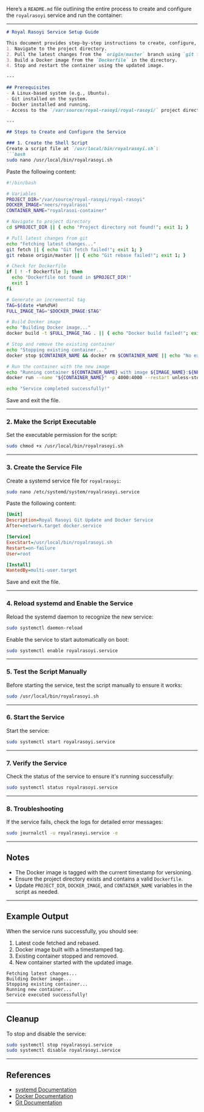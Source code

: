 Here’s a `README.md` file outlining the entire process to create and configure the `royalrasoyi` service and run the container:

---

```markdown
# Royal Rasoyi Service Setup Guide

This document provides step-by-step instructions to create, configure, and run the `royalrasoyi` service. This service automates the following tasks:
1. Navigate to the project directory.
2. Pull the latest changes from the `origin/master` branch using `git fetch` and `git rebase`.
3. Build a Docker image from the `Dockerfile` in the directory.
4. Stop and restart the container using the updated image.

---

## Prerequisites
- A Linux-based system (e.g., Ubuntu).
- Git installed on the system.
- Docker installed and running.
- Access to the `/var/source/royal-rasoyi/royal-rasoyi/` project directory.

---

## Steps to Create and Configure the Service

### 1. Create the Shell Script
Create a script file at `/usr/local/bin/royalrasoyi.sh`:
```bash
sudo nano /usr/local/bin/royalrasoyi.sh
```

Paste the following content:
```bash
#!/bin/bash

# Variables
PROJECT_DIR="/var/source/royal-rasoyi/royal-rasoyi"
DOCKER_IMAGE="neers/royalrasoi"
CONTAINER_NAME="royalrasoi-container"

# Navigate to project directory
cd $PROJECT_DIR || { echo "Project directory not found!"; exit 1; }

# Pull latest changes from git
echo "Fetching latest changes..."
git fetch || { echo "Git fetch failed!"; exit 1; }
git rebase origin/master || { echo "Git rebase failed!"; exit 1; }

# Check for Dockerfile
if [ ! -f Dockerfile ]; then
  echo "Dockerfile not found in $PROJECT_DIR!"
  exit 1
fi

# Generate an incremental tag
TAG=$(date +%m%d%H)
FULL_IMAGE_TAG="$DOCKER_IMAGE:$TAG"

# Build Docker image
echo "Building Docker image..."
docker build -t $FULL_IMAGE_TAG . || { echo "Docker build failed!"; exit 1; }

# Stop and remove the existing container
echo "Stopping existing container..."
docker stop $CONTAINER_NAME && docker rm $CONTAINER_NAME || echo "No existing container to stop."

# Run the container with the new image
echo "Running container ${CONTAINER_NAME} with image ${IMAGE_NAME}:${NEW_TAG}..."
docker run --name "${CONTAINER_NAME}" -p 4000:4000 --restart unless-stopped -d   "${IMAGE_NAME}:${NEW_TAG}" || { echo "Failed to start container! Exiting."; exit 1; }

echo "Service completed successfully!"
```

Save and exit the file.

---

### 2. Make the Script Executable
Set the executable permission for the script:
```bash
sudo chmod +x /usr/local/bin/royalrasoyi.sh
```

---

### 3. Create the Service File
Create a systemd service file for `royalrasoyi`:
```bash
sudo nano /etc/systemd/system/royalrasoyi.service
```

Paste the following content:
```ini
[Unit]
Description=Royal Rasoyi Git Update and Docker Service
After=network.target docker.service

[Service]
ExecStart=/usr/local/bin/royalrasoyi.sh
Restart=on-failure
User=root

[Install]
WantedBy=multi-user.target
```

Save and exit the file.

---

### 4. Reload systemd and Enable the Service
Reload the systemd daemon to recognize the new service:
```bash
sudo systemctl daemon-reload
```

Enable the service to start automatically on boot:
```bash
sudo systemctl enable royalrasoyi.service
```

---

### 5. Test the Script Manually
Before starting the service, test the script manually to ensure it works:
```bash
sudo /usr/local/bin/royalrasoyi.sh
```

---

### 6. Start the Service
Start the service:
```bash
sudo systemctl start royalrasoyi.service
```

---

### 7. Verify the Service
Check the status of the service to ensure it's running successfully:
```bash
sudo systemctl status royalrasoyi.service
```

---

### 8. Troubleshooting
If the service fails, check the logs for detailed error messages:
```bash
sudo journalctl -u royalrasoyi.service -e
```

---

## Notes
- The Docker image is tagged with the current timestamp for versioning.
- Ensure the project directory exists and contains a valid `Dockerfile`.
- Update `PROJECT_DIR`, `DOCKER_IMAGE`, and `CONTAINER_NAME` variables in the script as needed.

---

## Example Output
When the service runs successfully, you should see:
1. Latest code fetched and rebased.
2. Docker image built with a timestamped tag.
3. Existing container stopped and removed.
4. New container started with the updated image.

```
Fetching latest changes...
Building Docker image...
Stopping existing container...
Running new container...
Service executed successfully!
```

---

## Cleanup
To stop and disable the service:
```bash
sudo systemctl stop royalrasoyi.service
sudo systemctl disable royalrasoyi.service
```

---

## References
- [systemd Documentation](https://www.freedesktop.org/wiki/Software/systemd/)
- [Docker Documentation](https://docs.docker.com/)
- [Git Documentation](https://git-scm.com/doc)

